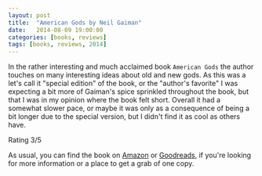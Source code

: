 ```yaml
---
layout: post
title:  "American Gods by Neil Gaiman"
date:   2014-08-09 19:00:00
categories: [books, reviews]
tags: [books, reviews, 2014]
---
```

In the rather interesting and much acclaimed book `American Gods`  the author touches on many interesting ideas about old and new gods.
As this was a let's call it "special edition" of the book, or the "author's favorite" I was expecting a bit more of Gaiman's spice sprinkled throughout the book, but that I was in my opinion where the book felt short.
Overall it had a somewhat slower pace, or maybe it was only as a consequence of being a bit longer due to the special version, but I didn't find it as cool as others have.

Rating 3/5

As usual, you can find the book on [Amazon] or [Goodreads], if you're looking for more information or a place to get a grab of one copy.

[Amazon]: http://www.amazon.com/American-Gods-Authors-Preferred-Text/dp/0062080237
[Goodreads]: https://www.goodreads.com/book/show/4407.American_Gods
